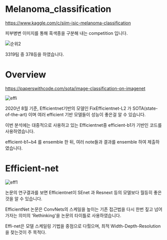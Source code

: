 # Melanoma_classification

https://www.kaggle.com/c/siim-isic-melanoma-classification

피부병변 이미지를 통해 흑색종을 구분해 내는 competition 입니다.

![순위2](https://user-images.githubusercontent.com/50981989/90606126-56c5b700-e23a-11ea-894a-ca9087674dce.PNG)

3319팀 중 378등을 하였습니다.



# Overview

https://paperswithcode.com/sota/image-classification-on-imagenet

![effi](https://user-images.githubusercontent.com/50981989/90606537-ed927380-e23a-11ea-9d47-f87eed77a08f.PNG)

2020년 8월 기준, Efficientnet기반의 모델인 FixEfficientnet-L2 가 SOTA(state-of-the-art) 이며 여러 efficient 기반 모델들이 성능이 좋은걸 알 수 있습니다.  

이번 분석에는 대중적으로 사용하고 있는 Efficientnet중 efficient-b1가 기반인 코드를 사용하였습니다.

efficient-b1~b4 를 ensemble 한 뒤, 여러 note들과 결과를 ensemble 하여 제출하였습니다.


# Efficient-net

![eff1](https://user-images.githubusercontent.com/50981989/90620382-5387f680-e24d-11ea-8f6f-363ad7d2de80.PNG)

논문의 연구결과를 보면 Efficientnet이 SEnet 과 Resnext 등의 모델보다 월등히 좋은것을 알 수 있습니다.

EfficientNet 논문은 ConvNets의 스케일을 높이는 기존 접근법을 다시 한번 짚고 넘어가자는 의미의 'Rethinking'을 논문의 타이틀로 사용하였습니다.

Effi-net은 모델 스케일링 기법을 중점으로 다뤘으며, 최적 Width-Depth-Resolution 을 찾는것이 주 목적다.
